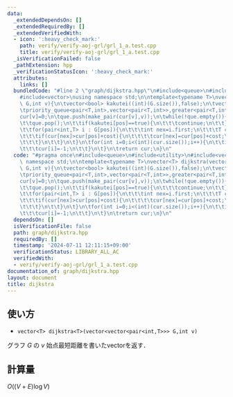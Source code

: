 ```yaml
---
data:
  _extendedDependsOn: []
  _extendedRequiredBy: []
  _extendedVerifiedWith:
  - icon: ':heavy_check_mark:'
    path: verify/verify-aoj-grl/grl_1_a.test.cpp
    title: verify/verify-aoj-grl/grl_1_a.test.cpp
  _isVerificationFailed: false
  _pathExtension: hpp
  _verificationStatusIcon: ':heavy_check_mark:'
  attributes:
    links: []
  bundledCode: "#line 2 \"graph/dijkstra.hpp\"\n#include<queue>\n#include<utility>\n\
    #include<vector>\nusing namespace std;\n\ntemplate<typename T>\nvector<T> dijkstra(vector<vector<pair<int,T>>>\
    \ G,int v){\n\tvector<bool> kakutei((int)(G.size()),false);\n\tvector<T> cur((int)(G.size()),2000000000000LL);\n\
    \tpriority_queue<pair<T,int>,vector<pair<T,int>>,greater<pair<T,int>>> que;\n\t\
    cur[v]=0;\n\tque.push(make_pair(cur[v],v));\n\twhile(!que.empty()){\n\t\tint pos=que.top().second;\n\
    \t\tque.pop();\n\t\tif(kakutei[pos]==true){\n\t\t\tcontinue;\n\t\t}\n\t\tkakutei[pos]=true;\n\
    \t\tfor(pair<int,T> i : G[pos]){\n\t\t\tint nex=i.first;\n\t\t\tT cost=i.second;\n\
    \t\t\tif(cur[nex]>cur[pos]+cost){\n\t\t\t\tcur[nex]=cur[pos]+cost;\n\t\t\t\tque.push(make_pair(cur[nex],nex));\n\
    \t\t\t}\n\t\t}\n\t}\n\tfor(int i=0;i<(int)(cur.size());i++){\n\t\tif(cur[i]==2000000000000LL){\n\
    \t\t\tcur[i]=-1;\n\t\t}\n\t}\n\treturn cur;\n}\n"
  code: "#pragma once\n#include<queue>\n#include<utility>\n#include<vector>\nusing\
    \ namespace std;\n\ntemplate<typename T>\nvector<T> dijkstra(vector<vector<pair<int,T>>>\
    \ G,int v){\n\tvector<bool> kakutei((int)(G.size()),false);\n\tvector<T> cur((int)(G.size()),2000000000000LL);\n\
    \tpriority_queue<pair<T,int>,vector<pair<T,int>>,greater<pair<T,int>>> que;\n\t\
    cur[v]=0;\n\tque.push(make_pair(cur[v],v));\n\twhile(!que.empty()){\n\t\tint pos=que.top().second;\n\
    \t\tque.pop();\n\t\tif(kakutei[pos]==true){\n\t\t\tcontinue;\n\t\t}\n\t\tkakutei[pos]=true;\n\
    \t\tfor(pair<int,T> i : G[pos]){\n\t\t\tint nex=i.first;\n\t\t\tT cost=i.second;\n\
    \t\t\tif(cur[nex]>cur[pos]+cost){\n\t\t\t\tcur[nex]=cur[pos]+cost;\n\t\t\t\tque.push(make_pair(cur[nex],nex));\n\
    \t\t\t}\n\t\t}\n\t}\n\tfor(int i=0;i<(int)(cur.size());i++){\n\t\tif(cur[i]==2000000000000LL){\n\
    \t\t\tcur[i]=-1;\n\t\t}\n\t}\n\treturn cur;\n}\n"
  dependsOn: []
  isVerificationFile: false
  path: graph/dijkstra.hpp
  requiredBy: []
  timestamp: '2024-07-11 12:11:15+09:00'
  verificationStatus: LIBRARY_ALL_AC
  verifiedWith:
  - verify/verify-aoj-grl/grl_1_a.test.cpp
documentation_of: graph/dijkstra.hpp
layout: document
title: dijkstra
---
```


## 使い方
- `vector<T> dijkstra<T>(vector<vector<pair<int,T>>> G,int v)`

グラフ $G$ の $v$ 始点最短距離を書いたvectorを返す．

## 計算量
$O((V+E) \log V)$
